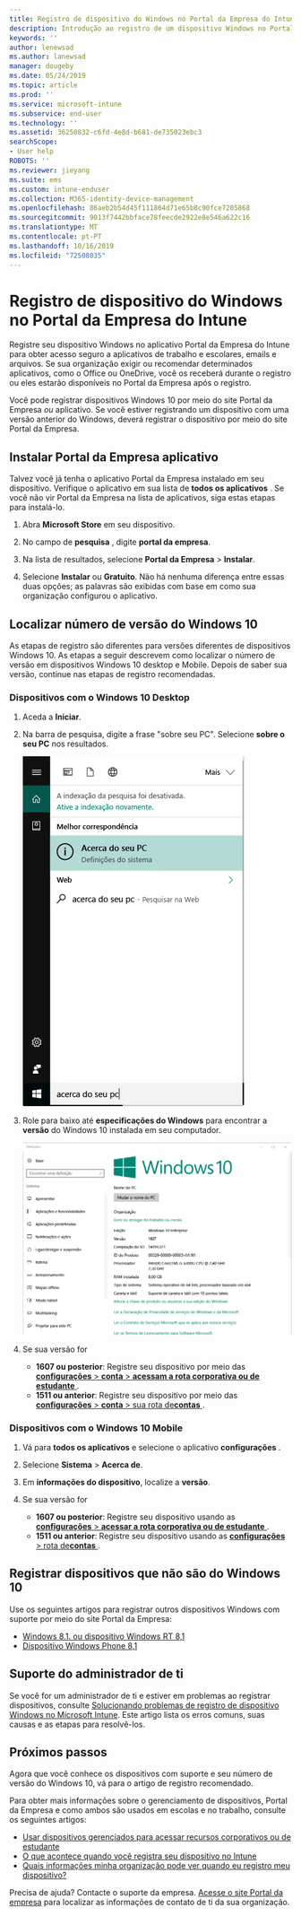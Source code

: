 ```yaml
---
title: Registro de dispositivo do Windows no Portal da Empresa do Intune | Microsoft Docs
description: Introdução ao registro de um dispositivo Windows no Portal da Empresa
keywords: ''
author: lenewsad
ms.author: lanewsad
manager: dougeby
ms.date: 05/24/2019
ms.topic: article
ms.prod: ''
ms.service: microsoft-intune
ms.subservice: end-user
ms.technology: ''
ms.assetid: 36250832-c6fd-4e8d-b681-de735023ebc3
searchScope:
- User help
ROBOTS: ''
ms.reviewer: jieyang
ms.suite: ems
ms.custom: intune-enduser
ms.collection: M365-identity-device-management
ms.openlocfilehash: 86aeb2b54d45f111864d71e65b8c90fce7205868
ms.sourcegitcommit: 9013f7442bbface78feecde2922e8e546a622c16
ms.translationtype: MT
ms.contentlocale: pt-PT
ms.lasthandoff: 10/16/2019
ms.locfileid: "72508035"
---
```

# <a name="windows-device-enrollment-in-intune-company-portal"></a>Registro de dispositivo do Windows no Portal da Empresa do Intune  

Registre seu dispositivo Windows no aplicativo Portal da Empresa do Intune para obter acesso seguro a aplicativos de trabalho e escolares, emails e arquivos. Se sua organização exigir ou recomendar determinados aplicativos, como o Office ou OneDrive, você os receberá durante o registro ou eles estarão disponíveis no Portal da Empresa após o registro.  

Você pode registrar dispositivos Windows 10 por meio do site Portal da Empresa *ou* aplicativo. Se você estiver registrando um dispositivo com uma versão anterior do Windows, deverá registrar o dispositivo por meio do site Portal da Empresa.  

## <a name="install-company-portal-app"></a>Instalar Portal da Empresa aplicativo  
Talvez você já tenha o aplicativo Portal da Empresa instalado em seu dispositivo. Verifique o aplicativo em sua lista de __todos os aplicativos__ .  Se você não vir Portal da Empresa na lista de aplicativos, siga estas etapas para instalá-lo.  

1. Abra **Microsoft Store** em seu dispositivo.

2. No campo de **pesquisa** , digite **portal da empresa**.

3. Na lista de resultados, selecione **Portal da Empresa** > **Instalar**.

4. Selecione **Instalar** ou **Gratuito**. Não há nenhuma diferença entre essas duas opções; as palavras são exibidas com base em como sua organização configurou o aplicativo.  

## <a name="find-windows-10-version-number"></a>Localizar número de versão do Windows 10  
As etapas de registro são diferentes para versões diferentes de dispositivos Windows 10. As etapas a seguir descrevem como localizar o número de versão em dispositivos Windows 10 desktop e Mobile. Depois de saber sua versão, continue nas etapas de registro recomendadas.  

### <a name="windows-10-desktop-devices"></a>Dispositivos com o Windows 10 Desktop  

1. Aceda a **Iniciar**.

2. Na barra de pesquisa, digite a frase "sobre seu PC". Selecione __sobre o seu PC__ nos resultados.  


   ![definições de pesquisa para Sobre o seu PC](media/searching_for_about_your_pc.png)  

3. Role para baixo até **especificações do Windows** para encontrar a **versão** do Windows 10 instalada em seu computador.  


   ![Sobre o Seu PC com o Windows 10](media/settings_about_pc.png)  

4. Se sua versão for  

    * __1607 ou posterior__: Registre seu dispositivo por meio das [ **configurações** > **conta** > **acessam a rota corporativa ou de estudante** ](enroll-windows-10-device.md#enroll-windows-10-version-1607-and-later-device).   
    * __1511 ou anterior__: Registre seu dispositivo por meio das [ **configurações** > **conta** >  sua rota de**contas** ](enroll-windows-10-device.md#enroll-windows-10-version-1511-and-earlier-device).  

### <a name="windows-10-mobile-devices"></a>Dispositivos com o Windows 10 Mobile

1. Vá para __todos os aplicativos__ e selecione o aplicativo __configurações__ .
2. Selecione __Sistema__ > __Acerca de__.
3. Em __informações do dispositivo__, localize a __versão__.  
4. Se sua versão for  

    * __1607 ou posterior__: Registre seu dispositivo usando as [ **configurações** > **acessar a rota corporativa ou de estudante** ](enroll-windows-10-device.md#enroll-windows-10-version-1607-and-later-device).   
    * __1511 ou anterior__: Registre seu dispositivo usando as [ **configurações** >  rota de**contas** ](enroll-windows-10-device.md#enroll-windows-10-version-1511-and-earlier-device).  

## <a name="enroll-non-windows-10-devices"></a>Registrar dispositivos que não são do Windows 10  
Use os seguintes artigos para registrar outros dispositivos Windows com suporte por meio do site Portal da Empresa:   
* [Windows 8.1. ou dispositivo Windows RT 8,1](enroll-your-W81-or-rt81-windows.md)  
* [Dispositivo Windows Phone 8,1](enroll-your-wp81-windows.md)    

## <a name="it-administrator-support"></a>Suporte do administrador de ti  
Se você for um administrador de ti e estiver em problemas ao registrar dispositivos, consulte [Solucionando problemas de registro de dispositivo Windows no Microsoft Intune](https://support.microsoft.com/help/4469913). Este artigo lista os erros comuns, suas causas e as etapas para resolvê-los.  

## <a name="next-steps"></a>Próximos passos  
Agora que você conhece os dispositivos com suporte e seu número de versão do Windows 10, vá para o artigo de registro recomendado.  
 
Para obter mais informações sobre o gerenciamento de dispositivos, Portal da Empresa e como ambos são usados em escolas e no trabalho, consulte os seguintes artigos:  
* [Usar dispositivos gerenciados para acessar recursos corporativos ou de estudante](use-managed-devices-to-get-work-done.md)  
* [O que acontece quando você registra seu dispositivo no Intune](what-happens-if-you-install-the-company-portal-app-and-enroll-your-device-in-intune-windows.md)  
* [Quais informações minha organização pode ver quando eu registro meu dispositivo?](what-info-can-your-company-see-when-you-enroll-your-device-in-intune.md)  

Precisa de ajuda? Contacte o suporte da empresa. [Acesse o site Portal da empresa](https://go.microsoft.com/fwlink/?linkid=2010980) para localizar as informações de contato de ti da sua organização.  
